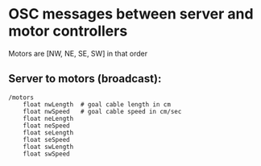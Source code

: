 # OSC messages between server and motor controllers

Motors are [NW, NE, SE, SW] in that order

## Server to motors (broadcast):

```
/motors
	float nwLength	# goal cable length in cm
	float nwSpeed	# goal cable speed in cm/sec
	float neLength
	float neSpeed
	float seLength
	float seSpeed
	float swLength
	float swSpeed
	
```